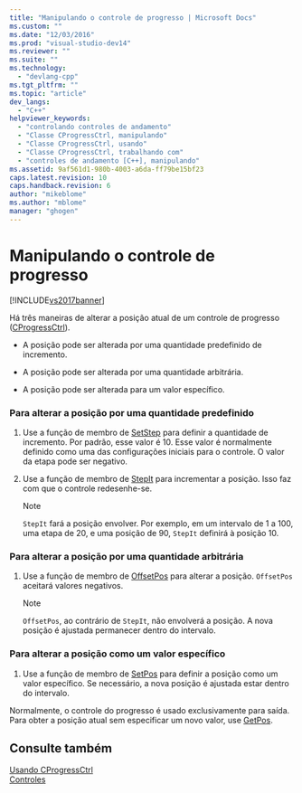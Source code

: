 ```yaml
---
title: "Manipulando o controle de progresso | Microsoft Docs"
ms.custom: ""
ms.date: "12/03/2016"
ms.prod: "visual-studio-dev14"
ms.reviewer: ""
ms.suite: ""
ms.technology: 
  - "devlang-cpp"
ms.tgt_pltfrm: ""
ms.topic: "article"
dev_langs: 
  - "C++"
helpviewer_keywords: 
  - "controlando controles de andamento"
  - "Classe CProgressCtrl, manipulando"
  - "Classe CProgressCtrl, usando"
  - "Classe CProgressCtrl, trabalhando com"
  - "controles de andamento [C++], manipulando"
ms.assetid: 9af561d1-980b-4003-a6da-ff79be15bf23
caps.latest.revision: 10
caps.handback.revision: 6
author: "mikeblome"
ms.author: "mblome"
manager: "ghogen"
---
```

# Manipulando o controle de progresso
[!INCLUDE[vs2017banner](../assembler/inline/includes/vs2017banner.md)]

Há três maneiras de alterar a posição atual de um controle de progresso \([CProgressCtrl](../mfc/reference/cprogressctrl-class.md)\).  
  
-   A posição pode ser alterada por uma quantidade predefinido de incremento.  
  
-   A posição pode ser alterada por uma quantidade arbitrária.  
  
-   A posição pode ser alterada para um valor específico.  
  
### Para alterar a posição por uma quantidade predefinido  
  
1.  Use a função de membro de [SetStep](../Topic/CProgressCtrl::SetStep.md) para definir a quantidade de incremento.  Por padrão, esse valor é 10.  Esse valor é normalmente definido como uma das configurações iniciais para o controle.  O valor da etapa pode ser negativo.  
  
2.  Use a função de membro de [StepIt](../Topic/CProgressCtrl::StepIt.md) para incrementar a posição.  Isso faz com que o controle redesenhe\-se.  
  
    > [!NOTE]
    >  `StepIt` fará a posição envolver.  Por exemplo, em um intervalo de 1 a 100, uma etapa de 20, e uma posição de 90, `StepIt` definirá à posição 10.  
  
### Para alterar a posição por uma quantidade arbitrária  
  
1.  Use a função de membro de [OffsetPos](../Topic/CProgressCtrl::OffsetPos.md) para alterar a posição.  `OffsetPos` aceitará valores negativos.  
  
    > [!NOTE]
    >  `OffsetPos`, ao contrário de `StepIt`, não envolverá a posição.  A nova posição é ajustada permanecer dentro do intervalo.  
  
### Para alterar a posição como um valor específico  
  
1.  Use a função de membro de [SetPos](../Topic/CProgressCtrl::SetPos.md) para definir a posição como um valor específico.  Se necessário, a nova posição é ajustada estar dentro do intervalo.  
  
 Normalmente, o controle do progresso é usado exclusivamente para saída.  Para obter a posição atual sem especificar um novo valor, use [GetPos](../Topic/CProgressCtrl::GetPos.md).  
  
## Consulte também  
 [Usando CProgressCtrl](../mfc/using-cprogressctrl.md)   
 [Controles](../mfc/controls-mfc.md)